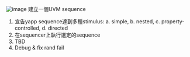 ![image](https://github.com/user-attachments/assets/9fec714e-2ffa-4213-a2df-23f886bd9e12)
建立一個UVM sequence
1. 宣告yapp sequence達到多種stimulus: a. simple, b. nested, c. property-controlled, d. directed
2. 在sequencer上執行選定的sequence
3. TBD
4. Debug & fix rand fail
